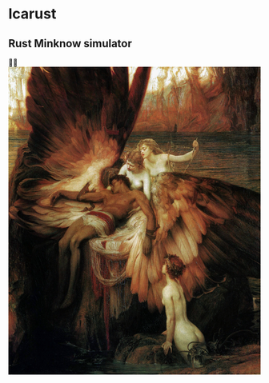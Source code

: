 # Icarust
Rust Minknow simulator
---
🦀🚀
![Lament of Icarust](img/Draper_Herbert_James_Mourning_for_Icarus.jpg "The lament of Icarus")

